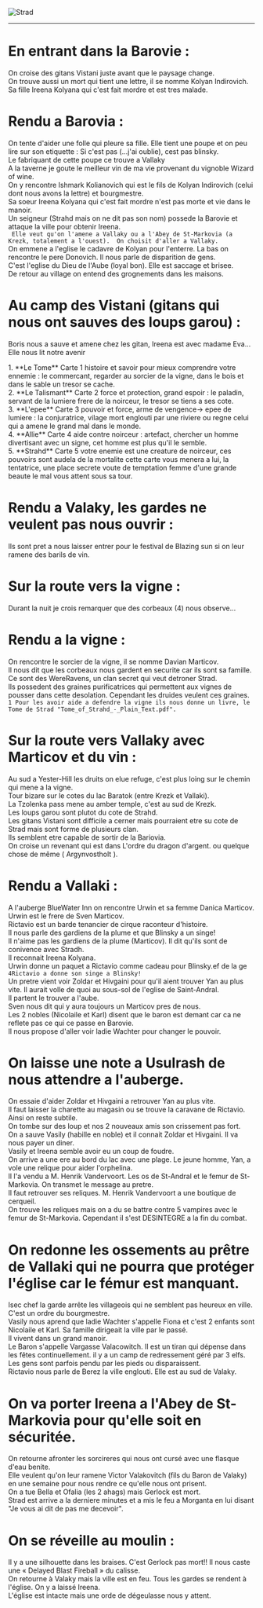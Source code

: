 ![Strad](http://keepontheheathlands.com/wp-content/uploads/2017/02/Curse-1.jpg)
*******
# En entrant dans la Barovie :
 On croise des gitans Vistani juste avant que le paysage change.
<br/> On trouve aussi un mort qui tient une lettre, il se nomme Kolyan Indirovich.  Sa fille Ireena Kolyana qui c'est fait mordre et est tres malade.

# Rendu a Barovia :
 On tente d'aider une folle qui pleure sa fille.  Elle tient une poupe et on peu lire sur son etiquette : Si c'est pas (...j'ai oublie), cest pas blinsky.
<br/> Le fabriquant de cette poupe ce trouve a Vallaky
<br/> A la taverne je goute le meilleur vin de ma vie provenant du vignoble Wizard of wine.
<br/> On y rencontre Ishmark Kolianovich qui est le fils de Kolyan Indirovich (celui dont nous avons la lettre) et bourgmestre.
<br/> Sa soeur Ireena Kolyana qui c'est fait mordre n'est pas morte et vie dans le manoir.
<br/> Un seigneur (Strahd mais on ne dit pas son nom) possede la Barovie et attaque la ville pour obtenir Ireena.
<br/>``` Elle veut qu'on l'amene a Vallaky ou a l'Abey de St-Markovia (a Krezk, totalement a l'ouest).  On choisit d'aller a Vallaky.```
<br/> On emmene a l'eglise le cadavre de Kolyan pour l'enterre.  La bas on rencontre le pere Donovich.  Il nous parle de disparition de gens.
<br/> C'est l'eglise du Dieu de l'Aube (loyal bon).  Elle est saccage et brisee.
<br/> De retour au village on entend des grognements dans les maisons.


# Au camp des Vistani (gitans qui nous ont sauves des loups garou) :
 Boris nous a sauve et amene chez les gitan, Ireena est avec madame Eva...  Elle nous lit notre avenir
<div id='Le Tome'/>
1. **Le Tome**      Carte 1 histoire et savoir pour mieux comprendre votre ennemie : le commercant, regarder au sorcier de la vigne, dans le bois et dans le sable un tresor se cache.
<div id='Le Talismant'/>
2. **Le Talismant** Carte 2 force et protection, grand espoir : le paladin, servant de la lumiere frere de la noirceur, le tresor se tiens a ses cote.
<div id='L'epee'/>
3. **L'epee**       Carte 3 pouvoir et force, arme de vengence-> epee de lumiere : la conjuratrice, vilage mort englouti par une riviere ou regne celui qui a amene le grand mal dans le monde.
<div id='Allie'/>
4. **Allie**        Carte 4 aide contre noirceur : artefact, chercher un homme divertisant avec un signe, cet homme est plus qu'il le semble.
<div id='Strahd'/>
5. **Strahd**       Carte 5 votre enemie est une creature de noirceur, ces pouvoirs sont audela de la mortalite cette carte vous menera a lui, la tentatrice, une place secrete voute de temptation femme d'une grande beaute le mal vous attent sous sa tour.


# Rendu a Valaky, les gardes ne veulent pas nous ouvrir :
 Ils sont pret a nous laisser entrer pour le festival de Blazing sun si on leur ramene des barils de vin.


# Sur la route vers la vigne :
 Durant la nuit je crois remarquer que des corbeaux (4) nous observe...
 
# Rendu a la vigne :
 On rencontre le sorcier de la vigne, il se nomme Davian Marticov.
<br/> Il nous dit que les corbeaux nous gardent en securite car ils sont sa famille.  Ce sont des WereRavens, un clan secret qui veut detroner Strad.
<br/> Ils possedent des graines purificatrices qui permettent aux vignes de pousser dans cette desolation.  Cependant les druides veulent ces graines.
<br/>```1 Pour les avoir aide a defendre la vigne ils nous donne un livre, le Tome de Strad "Tome_of_Strahd_-_Plain_Text.pdf".```


# Sur la route vers Vallaky avec Marticov et du vin :
 Au sud a Yester-Hill les druits on elue refuge, c'est plus loing sur le chemin qui mene a la vigne.
<br/> Tour bizare sur le cotes du lac Baratok (entre Krezk et Vallaki).
<br/> La Tzolenka pass mene au amber temple, c'est au sud de Krezk.
<br/> Les loups garou sont plutot du cote de Strahd.
<br/> Les gitans Vistani sont difficile a cerner mais pourraient etre su cote de Strad mais sont forme de plusieurs clan.
<br/> Ils semblent etre capable de sortir de la Bariovia.
<br/> On croise un revenant qui est dans L'ordre du dragon d'argent. ou quelque chose de même ( Argynvostholt ).


# Rendu a Vallaki :
  A l'auberge BlueWater Inn on rencontre Urwin et sa femme Danica Marticov.  Urwin est le frere de Sven Marticov.
<br/>  Rictavio est un barde tenancier de cirque raconteur d'histoire.
<br/>  Il nous parle des gardiens de la plume et que Blinsky a un singe!
<br/>  Il n'aime pas les gardiens de la plume (Marticov).  Il dit qu'ils sont de conivence avec Stradh.
<br/>  Il reconnait Ireena Kolyana.
<br/>  Urwin donne un paquet a Rictavio comme cadeau pour Blinsky.ef de la ge
<br/>```4Rictavio a donne son singe a Blinsky!```
<br/>  Un pretre vient voir Zoldar et Hivgaini pour qu'il aient trouver Yan au plus vite.  Il aurait volle de quoi au sous-sol de l'eglise de Saint-Andral.
<br/>  Il partent le trouver a l'aube.
<br/>  Sven nous dit qui y aura toujours un Marticov pres de nous.
<br/>  Les 2 nobles (Nicolaile et Karl) disent que le baron est demant car ca ne reflete pas ce qui ce passe en Barovie.
<br/>  Il nous propose d'aller voir ladie Wachter pour changer le pouvoir.
  
  
# On laisse une note a Usulrash de nous attendre a l'auberge.
  On essaie d'aider Zoldar et Hivgaini a retrouver Yan au plus vite.
<br/>  Il faut laisser la charette au magasin ou se trouve la caravane de Rictavio.  Ainsi on reste subtile.
<br/>  On tombe sur des loup et nos 2 nouveaux amis son crissement pas fort.
<br/>  On a sauve Vasily (habille en noble) et il connait Zoldar et Hivgaini.  Il va nous payer un diner.
<br/>  Vasily et Ireena semble avoir eu un coup de foudre.
<br/>  On arrive a une ere au bord du lac avec une plage.  Le jeune homme, Yan, a vole une relique pour aider l'orphelina.
<br/>  Il l'a vendu a M. Henrik Vandervoort.  Les os de St-Andral et le femur de St-Markovia.  On transmet le message au pretre.
<br/>  Il faut retrouver ses reliques.  M. Henrik Vandervoort a une boutique de cerqueil.
<br/>  On trouve les reliques mais on a du se battre contre 5 vampires avec le femur de St-Markovia.  Cependant il s'est DESINTEGRE a la fin du combat.
  
  
# On redonne les ossements au prêtre de Vallaki qui ne pourra que protéger l'église car le fémur est manquant.
  Isec chef la garde arrête les villageois qui ne semblent pas heureux en ville.  C'est un ordre du bourgmestre.
<br/>  Vasily nous aprend que ladie Wachter s'appelle Fiona et c'est 2 enfants sont Nicolaile et Karl.  Sa famille dirigeait la ville par le passé.
<br/>  Il vivent dans un grand manoir.
<br/>  Le Baron s'appelle Vargasse Valacowitch.  Il est un tiran qui dépense dans les fêtes continuellement.  il y a un camp de redressement géré par 3 elfs.
<br/>  Les gens sont parfois pendu par les pieds ou disparaissent.
<br/>  Rictavio nous parle de Berez la ville englouti.  Elle est au sud de Valaky.


# On va porter Ireena a l'Abey de St-Markovia pour qu'elle soit en sécuritée.
  On retourne afronter les sorcireres qui nous ont cursé avec une flasque d'eau benite.
<br/>  Elle veulent qu'on leur ramene Victor Valakovitch (fils du Baron de Valaky) en une semaine pour nous rendre ce qu'elle nous ont prisent.
<br/>  On a tue Bella et Ofalia (les 2 ahags) mais Gerlock est mort.
<br/>  Strad est arrive a la derniere minutes et a mis le feu a Morganta en lui disant "Je vous ai dit de pas me decevoir".
  

# On se réveille au moulin :
  Il y a une silhouette dans les braises.  C'est Gerlock pas mort!!  Il nous caste une « Delayed Blast Fireball » du calisse.
<br/>  On retourne à Valaky mais la ville est en feu.  Tous les gardes se rendent à l'église.  On y a laissé Ireena.
<br/>  L'église est intacte mais une orde de dégeulasse nous y attent.
<br/>
